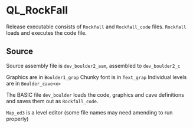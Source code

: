 # QL_RockFall

Release executable consists of `Rockfall` and `Rockfall_code` files. `Rockfall` loads and executes the code file.

## Source

Source assembly file is `dev_boulder2_asm`, assembled to `dev_boulder2_c`

Graphics are in `Boulder1_grap`
Chunky font is in `Text_grap`
Individual levels are in `Boulder_cave<x>`

The BASIC file `dev_boulder` loads the code, graphics and cave definitions and saves them out as `Rockfall_code`.

`Map_ed3` is a level editor (some file names may need amending to run properly)

